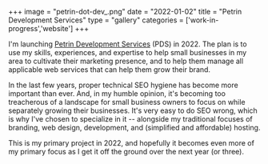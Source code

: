+++
image = "petrin-dot-dev_.png"
date = "2022-01-02"
title = "Petrin Development Services"
type = "gallery"
categories = ['work-in-progress','website']
+++

I'm launching [Petrin Development Services](https://petrin.dev) (PDS) in 2022. The plan is to use my skills, experiences, and expertise to help small businesses in my area to cultivate their marketing presence, and to help them manage all applicable web services that can help them grow their brand.

In the last few years, proper technical SEO hygiene has become more important than ever. And, in my humble opinion, it's becoming too treacherous of a landscape for small business owners to focus on while separately growing their businesses. It's very easy to do SEO wrong, which is why I've chosen to specialize in it -- alongside my traditional focuses of branding, web design, development, and (simplified and affordable) hosting.

This is my primary project in 2022, and hopefully it becomes even more of my primary focus as I get it off the ground over the next year (or three).